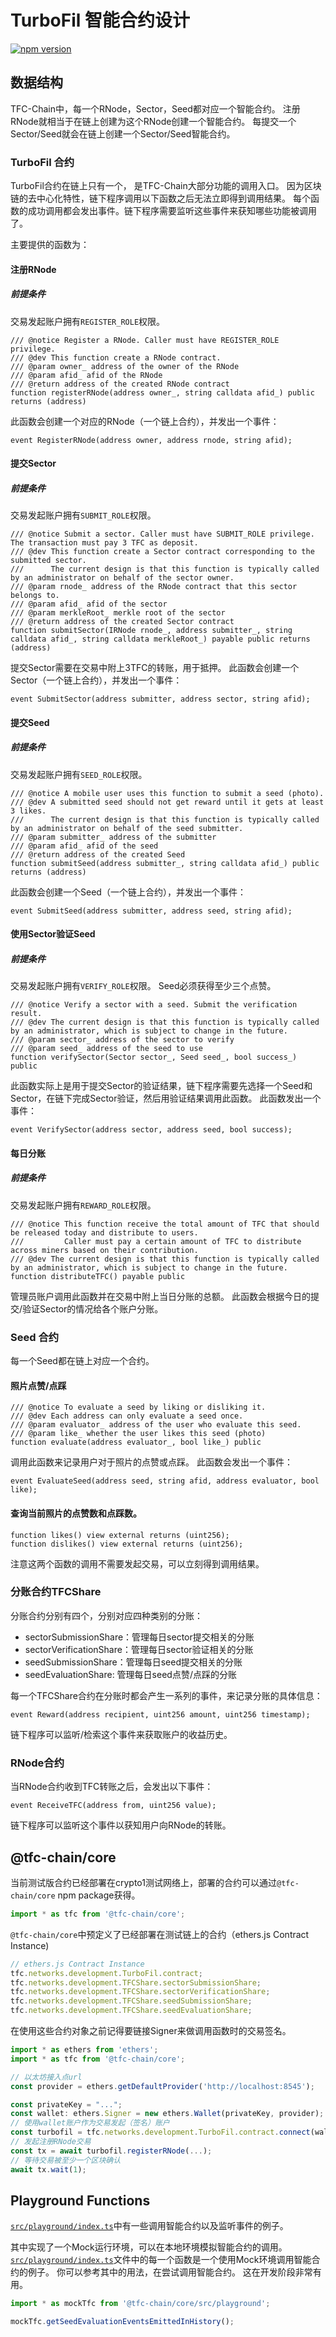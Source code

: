 # TurboFil 智能合约设计

[![npm version](https://badge.fury.io/js/%40tfc-chain%2Fcore.svg)](https://badge.fury.io/js/%40tfc-chain%2Fcore)

## 数据结构
TFC-Chain中，每一个RNode，Sector，Seed都对应一个智能合约。
注册RNode就相当于在链上创建为这个RNode创建一个智能合约。
每提交一个Sector/Seed就会在链上创建一个Sector/Seed智能合约。

### TurboFil 合约
TurboFil合约在链上只有一个， 是TFC-Chain大部分功能的调用入口。
因为区块链的去中心化特性，链下程序调用以下函数之后无法立即得到调用结果。
每个函数的成功调用都会发出事件。链下程序需要监听这些事件来获知哪些功能被调用了。

主要提供的函数为：

#### 注册RNode

##### 前提条件
交易发起账户拥有`REGISTER_ROLE`权限。

```solidity
/// @notice Register a RNode. Caller must have REGISTER_ROLE privilege.
/// @dev This function create a RNode contract.
/// @param owner_ address of the owner of the RNode
/// @param afid_ afid of the RNode
/// @return address of the created RNode contract
function registerRNode(address owner_, string calldata afid_) public returns (address) 
```
此函数会创建一个对应的RNode（一个链上合约），并发出一个事件：
```solidity
event RegisterRNode(address owner, address rnode, string afid);
```

#### 提交Sector
##### 前提条件
交易发起账户拥有`SUBMIT_ROLE`权限。

```solidity
/// @notice Submit a sector. Caller must have SUBMIT_ROLE privilege. The transaction must pay 3 TFC as deposit.
/// @dev This function create a Sector contract corresponding to the submitted sector.
///      The current design is that this function is typically called by an administrator on behalf of the sector owner.
/// @param rnode_ address of the RNode contract that this sector belongs to.
/// @param afid_ afid of the sector
/// @param merkleRoot_ merkle root of the sector
/// @return address of the created Sector contract
function submitSector(IRNode rnode_, address submitter_, string calldata afid_, string calldata merkleRoot_) payable public returns (address)
```
提交Sector需要在交易中附上3TFC的转账，用于抵押。
此函数会创建一个Sector（一个链上合约），并发出一个事件：
```solidity
event SubmitSector(address submitter, address sector, string afid);
```

#### 提交Seed
##### 前提条件
交易发起账户拥有`SEED_ROLE`权限。

```solidity
/// @notice A mobile user uses this function to submit a seed (photo).
/// @dev A submitted seed should not get reward until it gets at least 3 likes.
///      The current design is that this function is typically called by an administrator on behalf of the seed submitter.
/// @param submitter_ address of the submitter
/// @param afid_ afid of the seed
/// @return address of the created Seed
function submitSeed(address submitter_, string calldata afid_) public returns (address)
```
此函数会创建一个Seed（一个链上合约），并发出一个事件：
```solidity
event SubmitSeed(address submitter, address seed, string afid);
```

#### 使用Sector验证Seed
##### 前提条件
交易发起账户拥有`VERIFY_ROLE`权限。
Seed必须获得至少三个点赞。

```solidity
/// @notice Verify a sector with a seed. Submit the verification result.
/// @dev The current design is that this function is typically called by an administrator, which is subject to change in the future.
/// @param sector_ address of the sector to verify
/// @param seed_ address of the seed to use
function verifySector(Sector sector_, Seed seed_, bool success_) public 
```
此函数实际上是用于提交Sector的验证结果，链下程序需要先选择一个Seed和Sector，在链下完成Sector验证，然后用验证结果调用此函数。
此函数发出一个事件：
```solidity
event VerifySector(address sector, address seed, bool success);
```

#### 每日分账
##### 前提条件
交易发起账户拥有`REWARD_ROLE`权限。

```solidity
/// @notice This function receive the total amount of TFC that should be released today and distribute to users.
///         Caller must pay a certain amount of TFC to distribute across miners based on their contribution.
/// @dev The current design is that this function is typically called by an administrator, which is subject to change in the future.
function distributeTFC() payable public
```
管理员账户调用此函数并在交易中附上当日分账的总额。
此函数会根据今日的提交/验证Sector的情况给各个账户分账。

### Seed 合约
每一个Seed都在链上对应一个合约。

#### 照片点赞/点踩

```solidity
/// @notice To evaluate a seed by liking or disliking it. 
/// @dev Each address can only evaluate a seed once. 
/// @param evaluator_ address of the user who evaluate this seed.
/// @param like_ whether the user likes this seed (photo)
function evaluate(address evaluator_, bool like_) public
```
调用此函数来记录用户对于照片的点赞或点踩。
此函数会发出一个事件：
```solidity
event EvaluateSeed(address seed, string afid, address evaluator, bool like);
```

#### 查询当前照片的点赞数和点踩数。
```solidity
function likes() view external returns (uint256);
function dislikes() view external returns (uint256);
```
注意这两个函数的调用不需要发起交易，可以立刻得到调用结果。

### 分账合约TFCShare

分账合约分别有四个，分别对应四种类别的分账：
- sectorSubmissionShare：管理每日sector提交相关的分账
- sectorVerificationShare：管理每日sector验证相关的分账
- seedSubmissionShare：管理每日seed提交相关的分账
- seedEvaluationShare: 管理每日seed点赞/点踩的分账

每一个TFCShare合约在分账时都会产生一系列的事件，来记录分账的具体信息：
```solidity
event Reward(address recipient, uint256 amount, uint256 timestamp);
```
链下程序可以监听/检索这个事件来获取账户的收益历史。

### RNode合约

当RNode合约收到TFC转账之后，会发出以下事件：
```solidity
event ReceiveTFC(address from, uint256 value);
```
链下程序可以监听这个事件以获知用户向RNode的转账。

## @tfc-chain/core 

当前测试版合约已经部署在crypto1测试网络上，部署的合约可以通过`@tfc-chain/core` npm package获得。
```typescript
import * as tfc from '@tfc-chain/core';
```

`@tfc-chain/core`中预定义了已经部署在测试链上的合约（ethers.js Contract Instance)
```typescript
// ethers.js Contract Instance
tfc.networks.development.TurboFil.contract;
tfc.networks.development.TFCShare.sectorSubmissionShare;
tfc.networks.development.TFCShare.sectorVerificationShare;
tfc.networks.development.TFCShare.seedSubmissionShare;
tfc.networks.development.TFCShare.seedEvaluationShare;
```

在使用这些合约对象之前记得要链接Signer来做调用函数时的交易签名。
```typescript
import * as ethers from 'ethers';
import * as tfc from '@tfc-chain/core';

// 以太坊接入点url
const provider = ethers.getDefaultProvider('http://localhost:8545');

const privateKey = "...";
const wallet: ethers.Signer = new ethers.Wallet(privateKey, provider);
// 使用wallet账户作为交易发起（签名）账户
const turbofil = tfc.networks.development.TurboFil.contract.connect(wallet);
// 发起注册RNode交易
const tx = await turbofil.registerRNode(...);
// 等待交易被至少一个区块确认
await tx.wait(1);
```

## Playground Functions

[`src/playground/index.ts`](./src/playground/index.ts)中有一些调用智能合约以及监听事件的例子。

其中实现了一个Mock运行环境，可以在本地环境模拟智能合约的调用。
[`src/playground/index.ts`](./src/playground/index.ts)文件中的每一个函数是一个使用Mock环境调用智能合约的例子。
你可以参考其中的用法，在尝试调用智能合约。
这在开发阶段非常有用。

```typescript
import * as mockTfc from '@tfc-chain/core/src/playground';

mockTfc.getSeedEvaluationEventsEmittedInHistory();
```